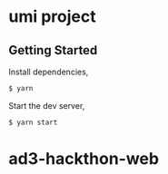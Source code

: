 # umi project

## Getting Started

Install dependencies,

```bash
$ yarn
```

Start the dev server,

```bash
$ yarn start
```
# ad3-hackthon-web

